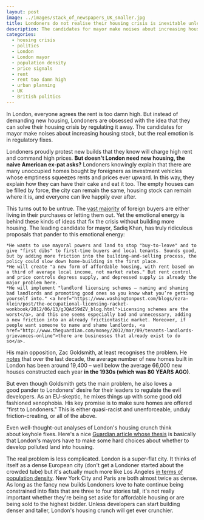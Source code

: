 ```yaml
---
layout: post
image: ../images/stack_of_newspapers_UK_smaller.jpg
title: Londoners do not realise their housing crisis is inevitable unless they start building denser and taller
description: The candidates for mayor make noises about increasing housing stock, but the real emotion is in regulatory fixes.
categories:
  - housing crisis
  - politics
  - London
  - London mayor
  - population density
  - price signals
  - rent
  - rent too damn high
  - urban planning
  - UK
  - British politics
---
```


 In London, everyone agrees the rent is too damn high. But instead of demanding new housing, Londoners are obsessed with the idea that they can solve their housing crisis by regulating it away. The candidates for mayor make noises about increasing housing stock, but the real emotion is in regulatory fixes.

 Londoners proudly protest new builds that they know will charge high rent and command high prices. **But doesn't London need new housing, the naive American ex-pat asks?** Londoners knowingly explain that there are many unoccupied homes bought by foreigners as investment vehicles whose emptiness squeezes rents and prices ever upward. In this way, they explain how they can have their cake and eat it too. The empty houses can be filled by force, the city can remain the same, housing stock can remain where it is, and everyone can live happily ever after.

 This turns out to be untrue. The <a href="http://www.theguardian.com/housing-network/2013/nov/14/london-property-foreign-investors">vast majority</a> of foreign buyers are either living in their purchases or letting them out. Yet the emotional energy is behind these kinds of ideas that fix the crisis without building more housing. The leading candidate for mayor, Sadiq Khan, has truly ridiculous proposals that pander to this emotional energy:

	*He wants to use mayoral powers and land to stop "buy-to-leave" and to give "first dibs" to first-time buyers and local tenants. Sounds good, but by adding more friction into the building-and-selling process, the policy could slow down home-building in the first place.
	*He will create "a new form of affordable housing, with rent based on a third of average local income, not market rates." But rent control and price controls depress supply, and depressed supply is already the major problem here.
	*He will implement "landlord licensing schemes – naming and shaming bad landlords and promoting good ones so you know what you’re getting yourself into." <a href="https://www.washingtonpost.com/blogs/ezra-klein/post/the-occupational-licensing-racket-wonkbook/2012/06/13/gJQAd59dZV_blog.html">Licensing schemes are the worst</a>, and this one seems especially bad and unnecessary, adding a new friction into an already frictiontastic market. Moreover, if people want someone to name and shame landlords, <a href="http://www.theguardian.com/money/2012/mar/09/tenants-landlords-grievances-online">there are businesses that already exist to do so</a>.

 His main opposition, Zac Goldsmith, at least recognises the problem. He <a href="http://www.huffingtonpost.co.uk/entry/zac-goldsmith-london-sadiq-khan_uk_571ea2e6e4b0d6f7bed4c8ce">notes</a> that over the last decade, the average number of new homes built in London has been around 19,400 – well below the average 66,000 new houses constructed each year **in the 1930s (which was 80 YEARS AGO)**.

 But even though Goldsmith gets the main problem, he also loves a good pander to Londoners' desire for their leaders to regulate the evil developers. As an EU-skeptic, he mixes things up with some good old fashioned xenophobia. His key promise is to make sure homes are offered "first to Londoners." This is either quasi-racist and unenforceable, unduly friction-creating, or all of the above.

 Even well-thought-out analyses of London's housing crunch think about keyhole fixes. Here's a nice <a href="http://www.theguardian.com/uk-news/davehillblog/2016/mar/29/which-london-mayor-candidate-will-fix-the-capitals-housing-crisis">Guardian article whose thesis</a> is basically that London's mayors have to make some hard choices about whether to develop polluted land into housing.

 The real problem is less complicated. London is a super-flat city. It thinks of itself as a dense European city (don't get a Londoner started about the crowded tube) but it's actually much more like Los Angeles <a href="http://www.demographia.com/db-lonlanypar.htm">in terms of population density</a>. New York City and Paris are both almost twice as dense. As long as the fancy new builds Londoners love to hate continue being constrained into flats that are three to four stories tall, it's not really important whether they're being set aside for affordable housing or are being sold to the highest bidder. Unless developers can start building denser and taller, London's housing crunch will get ever crunchier.
